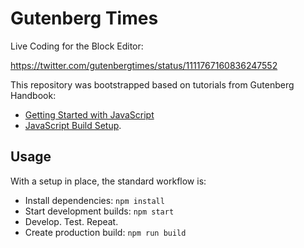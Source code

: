 # Gutenberg Times

Live Coding for the Block Editor:

https://twitter.com/gutenbergtimes/status/1111767160836247552

This repository was bootstrapped based on tutorials from Gutenberg Handbook:
- [Getting Started with JavaScript](https://wordpress.org/gutenberg/handbook/designers-developers/developers/tutorials/javascript/)
- [JavaScript Build Setup](https://wordpress.org/gutenberg/handbook/designers-developers/developers/tutorials/javascript/js-build-setup/).

## Usage

With a setup in place, the standard workflow is:

- Install dependencies: `npm install`
- Start development builds: `npm start`
- Develop. Test. Repeat.
- Create production build: `npm run build`
